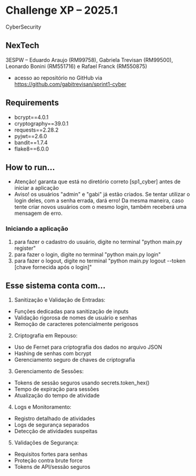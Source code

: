 # Challenge XP – 2025.1
CyberSecurity

## NexTech
3ESPW – Eduardo Araujo (RM99758), Gabriela Trevisan (RM99500), Leonardo Bonini (RM551716) e Rafael Franck (RM550875)

- acesso ao repositório no GitHub via https://github.com/gabitrevisan/sprint1-cyber

## Requirements
- bcrypt==4.0.1
- cryptography==39.0.1
- requests==2.28.2
- pyjwt==2.6.0
- bandit==1.7.4
- flake8==6.0.0

## How to run...
* Atenção! garanta que está no diretório correto [sp1_cyber] antes de iniciar a aplicação
* Aviso! os usuários "admin" e "gabi" já estão criados. Se tentar utilizar o login deles, com a senha errada, dará erro! Da mesma maneira, caso tente criar novos usuários com o mesmo login, também receberá uma mensagem de erro.
### Iniciando a aplicação
1) para fazer o cadastro do usuário, digite no terminal "python main.py register" 
2) para fazer o login, digite no terminal "python main.py login"
3) para fazer o logout, digite no terminal "python main.py logout --token [chave fornecida após o login]"


## Esse sistema conta com...
1. Sanitização e Validação de Entradas:
- Funções dedicadas para sanitização de inputs
- Validação rigorosa de nomes de usuário e senhas
- Remoção de caracteres potencialmente perigosos

2. Criptografia em Repouso:
- Uso de Fernet para criptografia dos dados no arquivo JSON
- Hashing de senhas com bcrypt
- Gerenciamento seguro de chaves de criptografia

3. Gerenciamento de Sessões:
- Tokens de sessão seguros usando secrets.token_hex()
- Tempo de expiração para sessões
- Atualização do tempo de atividade

4. Logs e Monitoramento:
- Registro detalhado de atividades
- Logs de segurança separados
- Detecção de atividades suspeitas

5. Validações de Segurança:
- Requisitos fortes para senhas
- Proteção contra brute force
- Tokens de API/sessão seguros
